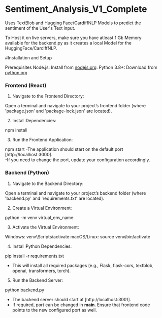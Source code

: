 # Sentiment_Analysis_V1_Complete
Uses TextBlob and Hugging Face/CardiffNLP Models to predict the sentiment of the User's Text input.

To Host it on live servers, make sure you have atleast 1 Gb Memory available for the backend.py as it creates a local Model for the HuggingFace/CardiffNLP.

#Installation and Setup

Prerequisites
Node.js: Install from [nodejs.org](https://nodejs.org/).
Python 3.8+: Download from [python.org](https://www.python.org/).

### Frontend (React)

1. Navigate to the Frontend Directory:

Open a terminal and navigate to your project’s frontend folder (where 'package.json' and 'package-lock.json' are located).

2. Install Dependencies:

npm install

3. Run the Frontend Application:

npm start
   -The application should start on the default port [http://localhost:3000].  
   -If you need to change the port, update your configuration accordingly.

### Backend (Python)

1. Navigate to the Backend Directory:

Open a terminal and navigate to your project’s backend folder (where 'backend.py' and 'requirements.txt' are located).

2. Create a Virtual Environment:

python -m venv virtual_env_name

3. Activate the Virtual Environment:

Windows: venv\Scripts\activate
macOS/Linux: source venv/bin/activate

4. Install Python Dependencies:
   
pip install -r requirements.txt
   - This will install all required packages (e.g., Flask, flask-cors, textblob, openai, transformers, torch).

5. Run the Backend Server:

python backend.py
   - The backend server should start at [http://localhost:3001]. 
   - If required, port can be changed in __main__. Ensure that frontend code points to the new configured port as well.
